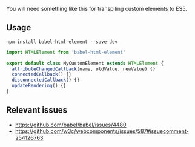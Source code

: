 You will need something like this for transpiling custom elements to ES5.

## Usage

```
npm install babel-html-element --save-dev
```

```javascript
import HTMLElement from 'babel-html-element'

export default class MyCustomElement extends HTMLElement {
  attributeChangedCallback(name, oldValue, newValue) {}
  connectedCallback() {}
  disconnectedCallback() {}
  updateRendering() {}
}
```

## Relevant issues

* https://github.com/babel/babel/issues/4480
* https://github.com/w3c/webcomponents/issues/587#issuecomment-254126763

